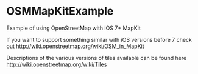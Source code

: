 OSMMapKitExample
================

Example of using OpenStreetMap with iOS 7+ MapKit

If you want to support something similar with iOS versions before 7 check out
http://wiki.openstreetmap.org/wiki/OSM_in_MapKit

Descriptions of the various versions of tiles available can be found here
http://wiki.openstreetmap.org/wiki/Tiles
